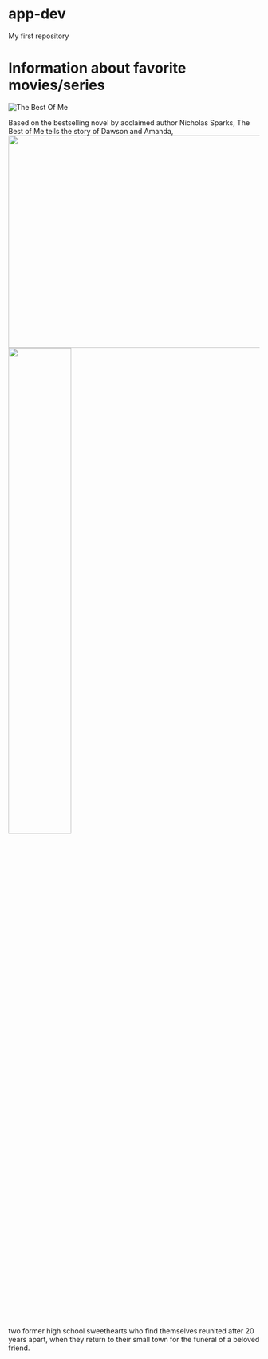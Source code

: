 # app-dev
My first repository

<h1>
Information about favorite movies/series
</h1>

![The Best Of Me](https://albertonrecord.co.za/wp-content/uploads/sites/35/2014/12/The-Best-of-Me.jpg)
<p1>

</p1>
<p1>
Based on the bestselling novel by acclaimed author Nicholas Sparks, The Best of Me tells the story of Dawson and Amanda, 
<img width="640" height="426" class="entry-thumb" src="https://www.reellifewithjane.com/wp-content/uploads/2014/10/Best-of-Me-18.jpg" srcset="https://www.reellifewithjane.com/wp-content/uploads/2014/10/Best-of-Me-18.jpg 1024w, https://www.reellifewithjane.com/wp-content/uploads/2014/10/Best-of-Me-18-270x180.jpg 270w, https://www.reellifewithjane.com/wp-content/uploads/2014/10/Best-of-Me-18-350x233.jpg 350w, https://www.reellifewithjane.com/wp-content/uploads/2014/10/Best-of-Me-18-870x579.jpg 870w" sizes="(max-width: 640px) 100vw, 640px" alt="" title="The Best Of Me">
  
<img src="https://pyxis.nymag.com/v1/imgs/192/1d2/3829c09f7c59b192fcd289e66f4cdd5ee2-17-the-best-of-me-review.rsquare.w400.jpg"  data-content-img="" width="100" height="400" style="width:50%;height:auto;" fetchpriority="high">

two former high school sweethearts who find themselves reunited after 20 years apart, when they return to their small town for the funeral of a beloved friend.
</p1>

